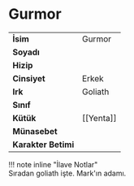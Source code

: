 # Gurmor   
|  |  |  
|---|---|  
| **İsim** | Gurmor |  
| **Soyadı** |  |  
| **Hizip** |  |  
| **Cinsiyet** | Erkek |  
| **Irk** | Goliath |  
| **Sınıf** |  |  
| **Kütük** | [[Yenta]] |  
| **Münasebet** |  |  
| **Karakter Betimi** |  |  
  
  
!!! note inline "İlave Notlar"  
	Sıradan goliath işte. Mark'ın adamı.  
  
  
